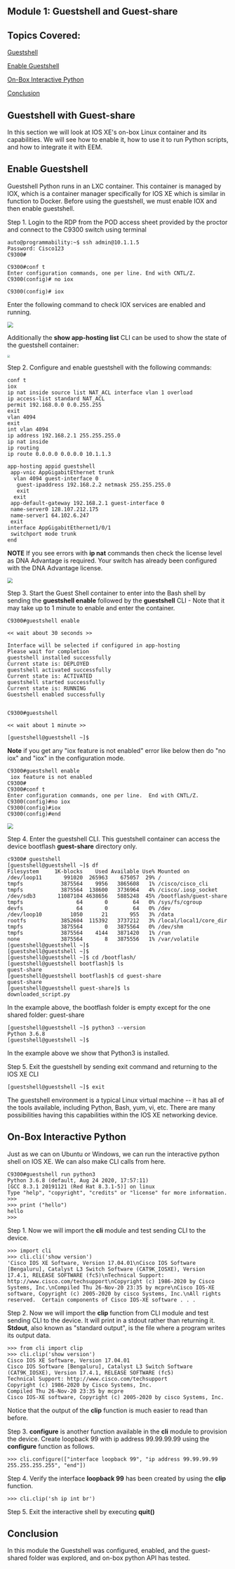 
## Module 1: Guestshell and Guest-share



## Topics Covered:

[Guestshell](#guestshell-with-guest-share)

[Enable Guestshell](#enable-guestshell)

[On-Box Interactive Python](#On-Box-Interactive-Python)

[Conclusion](#conclusion)



## Guestshell with Guest-share

In this section we will look at IOS XE's on-box Linux container and its capabilities. We will see how to enable it, how to use it to run Python scripts, and how to integrate it with EEM.



## Enable Guestshell

Guestshell Python runs in an LXC container. This container is managed by IOX, which is a container manager specifically for IOS XE which is similar in function to Docker. Before using the guestshell, we must enable IOX and then enable guestshell.

 Step 1.     Login to the RDP from the POD access sheet provided by the proctor and connect to the C9300 switch using terminal

```
auto@programmability:~$ ssh admin@10.1.1.5
Password: Cisco123
C9300# 
```

```
C9300#conf t
Enter configuration commands, one per line. End with CNTL/Z.
C9300(config)# no iox

C9300(config)# iox
```

Enter the following command to check IOX services are enabled and running.

<img src="imgs/showiox.png" style="zoom:80%;" />

Additionally the **show app-hosting list** CLI can be used to show the state of the guestshell container:

<img src="imgs/showapphostinglist.png" style="zoom:40%;" />

 Step 2.     Configure and enable guestshell with the following commands:

```
conf t
iox
ip nat inside source list NAT_ACL interface vlan 1 overload
ip access-list standard NAT_ACL
permit 192.168.0.0 0.0.255.255
exit
vlan 4094
exit
int vlan 4094
ip address 192.168.2.1 255.255.255.0
ip nat inside
ip routing
ip route 0.0.0.0 0.0.0.0 10.1.1.3

app-hosting appid guestshell
 app-vnic AppGigabitEthernet trunk
  vlan 4094 guest-interface 0
   guest-ipaddress 192.168.2.2 netmask 255.255.255.0
   exit
  exit
 app-default-gateway 192.168.2.1 guest-interface 0
 name-server0 128.107.212.175
 name-server1 64.102.6.247
 exit
interface AppGigabitEthernet1/0/1
 switchport mode trunk
end
```

**NOTE** If you see errors with **ip nat** commands then check the license level as DNA Advantage is required. Your switch has already been configured with the DNA Advantage license.

<img src="imgs/enablegs.png" style="zoom:75%;" />

 Step 3.     Start the Guest Shell container to enter into the Bash shell by sending the **guestshell enable** followed by the **guestshell** CLI - Note that it may take up to 1 minute to enable and enter the container.

```
C9300#guestshell enable

<< wait about 30 seconds >>

Interface will be selected if configured in app-hosting
Please wait for completion
guestshell installed successfully
Current state is: DEPLOYED
guestshell activated successfully
Current state is: ACTIVATED
guestshell started successfully
Current state is: RUNNING
Guestshell enabled successfully


C9300#guestshell

<< wait about 1 minute >>

[guestshell@guestshell ~]$
```



**Note** if you get any "iox feature is not enabled" error like below then do "no iox" and "iox" in the configuration mode.

```
C9300#guestshell enable 
 iox feature is not enabled
C9300# 
C9300#conf t
Enter configuration commands, one per line.  End with CNTL/Z.
C9300(config)#no iox
C9300(config)#iox
C9300(config)#end
```

<img src="imgs/enableentergs.png" style="zoom:80%;" />

Step 4. Enter the guestshell CLI. This guestshell container can access the device bootflash **guest-share** directory only.

```
c9300# guestshell
[guestshell@guestshell ~]$ df
Filesystem     1K-blocks    Used Available Use% Mounted on
/dev/loop11       991020  265963    675057  29% /
tmpfs            3875564    9956   3865608   1% /cisco/cisco_cli
tmpfs            3875564  138600   3736964   4% /cisco/.iosp_socket
/dev/sdb3       11087104 4638656   5885248  45% /bootflash/guest-share
tmpfs                 64       0        64   0% /sys/fs/cgroup
devfs                 64       0        64   0% /dev
/dev/loop10         1050      21       955   3% /data
rootfs           3852604  115392   3737212   3% /local/local1/core_dir
tmpfs            3875564       0   3875564   0% /dev/shm
tmpfs            3875564    4144   3871420   1% /run
none             3875564       8   3875556   1% /var/volatile
[guestshell@guestshell ~]$
[guestshell@guestshell ~]$
[guestshell@guestshell ~]$ cd /bootflash/
[guestshell@guestshell bootflash]$ ls
guest-share
[guestshell@guestshell bootflash]$ cd guest-share
guest-share
[guestshell@guestshell guest-share]$ ls
downloaded_script.py
```

In the example above, the bootflash folder is empty except for the one shared folder: guest-share

```
[guestshell@guestshell ~]$ python3 --version
Python 3.6.8
[guestshell@guestshell ~]$
```

In the example above we show that Python3 is installed.

 Step 5.     Exit the guestshell by sending exit command and returning to the IOS XE CLI

```
[guestshell@guestshell ~]$ exit
```

The guestshell environment is a typical Linux virtual machine -- it has all of the tools available, including Python, Bash, yum, vi, etc. There are many possibilities having this capabilities within the IOS XE networking device.

## On-Box Interactive Python

Just as we can on Ubuntu or Windows, we can run the interactive python shell on IOS XE. We can also make CLI calls from here.

```
C9300#guestshell run python3
Python 3.6.8 (default, Aug 24 2020, 17:57:11)
[GCC 8.3.1 20191121 (Red Hat 8.3.1-5)] on linux
Type "help", "copyright", "credits" or "license" for more information.
>>>
>>> print ("hello")
hello
>>>
```

 Step 1.     Now we will import the **cli** module and test sending CLI to the device.

```
>>> import cli
>>> cli.cli('show version')
'Cisco IOS XE Software, Version 17.04.01\nCisco IOS Software [Bengaluru], Catalyst L3 Switch Software (CAT9K_IOSXE), Version 17.4.1, RELEASE SOFTWARE (fc5)\nTechnical Support: http://www.cisco.com/techsupport\nCopyright (c) 1986-2020 by Cisco Systems, Inc.\nCompiled Thu 26-Nov-20 23:35 by mcpre\nCisco IOS-XE software, Copyright (c) 2005-2020 by cisco Systems, Inc.\nAll rights reserved.  Certain components of Cisco IOS-XE software . . .
```

 Step 2.     Now we will import the **clip** function from CLI module and test sending CLI to the device. It will print in a stdout rather than returning it. **Stdout**, also known as "standard output", is the file where a program writes its output data.

```
>>> from cli import clip
>>> cli.clip('show version')
Cisco IOS XE Software, Version 17.04.01
Cisco IOS Software [Bengaluru], Catalyst L3 Switch Software (CAT9K_IOSXE), Version 17.4.1, RELEASE SOFTWARE (fc5)
Technical Support: http://www.cisco.com/techsupport
Copyright (c) 1986-2020 by Cisco Systems, Inc.
Compiled Thu 26-Nov-20 23:35 by mcpre
Cisco IOS-XE software, Copyright (c) 2005-2020 by cisco Systems, Inc.
```

Notice that the output of the **clip** function is much easier to read than before.

 Step 3.     **configure** is another function available in the **cli** module to provision the device. Create loopback 99 with ip address 99.99.99.99 using the **configure** function as follows.

```
>>> cli.configure(["interface loopback 99", "ip address 99.99.99.99 255.255.255.255", "end"])
```

 Step 4.     Verify the interface **loopback 99** has been created by using the **clip** function.

```
>>> cli.clip('sh ip int br')
```

 Step 5.     Exit the interactive shell by executing **quit()**

 

## Conclusion

In this module the Guestshell was configured, enabled, and the guest-shared folder was explored, and on-box python API has tested.
